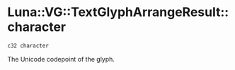 # Luna::VG::TextGlyphArrangeResult::character

```c++
c32 character
```

The Unicode codepoint of the glyph. 

